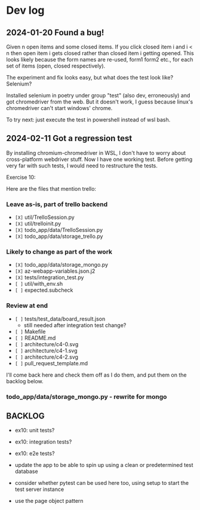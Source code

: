 # Dev log

## 2024-01-20 Found a bug!

Given n open items and some closed items.  If you click closed item i and i < n then open item i gets closed rather than closed item i getting opened.  This looks likely because the form names are re-used, form1 form2 etc., for each set of items (open, closed respectively).

The experiment and fix looks easy, but what does the test look like? Selenium?

Installed selenium in poetry under group "test" (also dev, erroneously) and got chromedriver from the web.  But it doesn't work, I guess because linux's chromedriver can't start windows' chrome.

To try next: just execute the test in powershell instead of wsl bash.

## 2024-02-11 Got a regression test

By installing chromium-chromedriver in WSL, I don't have to worry about cross-platform webdriver stuff.  Now I have one working test.  Before getting very far with such tests, I would need to restructure the tests.

Exercise 10:

Here are the files that mention trello:

### Leave as-is, part of trello backend
* `[X]` util/TrelloSession.py
* `[X]` util/trelloinit.py
* `[X]` todo_app/data/TrelloSession.py
* `[X]` todo_app/data/storage_trello.py 

### Likely to change as part of the work
* `[X]` todo_app/data/storage_mongo.py
* `[X]` az-webapp-variables.json.j2
* `[X]` tests/integration_test.py
* `[ ]` util/with_env.sh
* `[ ]` expected.subcheck

### Review at end
* `[ ]` tests/test_data/board_result.json
    - still needed after integration test change?
* `[ ]` Makefile
* `[ ]` README.md
* `[ ]` architecture/c4-0.svg
* `[ ]` architecture/c4-1.svg
* `[ ]` architecture/c4-2.svg
* `[ ]` pull_request_template.md

I'll come back here and check them off as I do them, and put them on the backlog below.

### todo_app/data/storage_mongo.py - rewrite for mongo



## BACKLOG


* ex10: unit tests?
* ex10: integration tests?
* ex10: e2e tests?

* update the app to be able to spin up using a clean or predetermined test database
* consider whether pytest can be used here too, using setup to start the test server instance
* use the page object pattern



